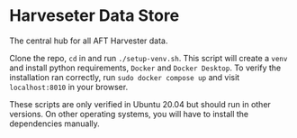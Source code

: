 # Harveseter Data Store

The central hub for all AFT Harvester data.

Clone the repo, `cd` in and run `./setup-venv.sh`. This script will create a `venv` and 
install python requirements, `Docker` and `Docker Desktop`. To verify the installation ran
correctly, run `sudo docker compose up` and visit `localhost:8010` in your browser.

These scripts are only verified in Ubuntu 20.04 but should run in other versions. On other 
operating systems, you will have to install the dependencies manually. 